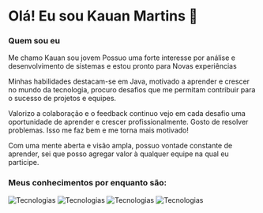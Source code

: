 
# Olá! Eu sou Kauan Martins 👋

### Quem sou eu

Me chamo Kauan sou jovem Possuo uma forte interesse por análise e desenvolvimento de sistemas e estou pronto para Novas experiências 

Minhas habilidades destacam-se em Java, motivado a aprender e crescer no mundo da tecnologia, procuro desafios que me permitam contribuir para o sucesso de projetos e equipes.

Valorizo a colaboração e o feedback continuo vejo em cada desafio uma oportunidade de aprender e crescer profissionalmente. Gosto de resolver problemas. Isso me faz bem e me torna mais motivado!

Com uma mente aberta e visão ampla, possuo vontade constante de aprender, sei que posso agregar valor à qualquer equipe na qual eu participe.



###  Meus conhecimentos por enquanto são: 

![Tecnologias](https://img.shields.io/badge/HTML5-E34F26?style=for-the-badge&logo=html5&logoColor=white) ![Tecnologias](https://img.shields.io/badge/Java-ED8B00?style=for-the-badge&logo=openjdk&logoColor=white) ![Tecnologias](https://img.shields.io/badge/CSS-239120?&style=for-the-badge&logo=css3&logoColor=white) ![Tecnologias](https://img.shields.io/badge/MySQL-00000F?style=for-the-badge&logo=mysql&logoColor=white) 



